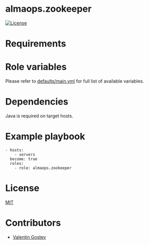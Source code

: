 # almaops.zookeeper
[![License](https://img.shields.io/badge/license-MIT%20License-brightgreen.svg)](https://opensource.org/licenses/MIT)


# Requirements

# Role variables
Please refer to [defaults/main.yml](./defaults/main.yml) for full list of available variables. 

# Dependencies
Java is required on target hosts.  

# Example playbook
```
- hosts:
    - servers
  become: true
  roles:
    - role: almaops.zookeeper
```

# License
[MIT](./LICENSE)

# Contributors
- [Valentin Gostev](https://github.com/ussrlongbow)

